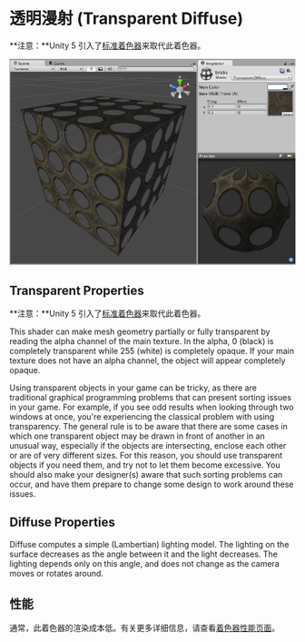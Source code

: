 透明漫射 (Transparent Diffuse)
===================

**注意：**Unity 5 引入了[标准着色器](shader-StandardShader.html)来取代此着色器。

![](../uploads/Shaders/Shader-TransDiffuse.png) 

Transparent Properties
----------------------

**注意：**Unity 5 引入了[标准着色器](shader-StandardShader.html)来取代此着色器。

This shader can make mesh geometry partially or fully transparent by reading the alpha channel of the main texture. In the alpha, 0 (black) is completely transparent while 255 (white) is completely opaque. If your main texture does not have an alpha channel, the object will appear completely opaque.

Using transparent objects in your game can be tricky, as there are traditional graphical programming problems that can present sorting issues in your game. For example, if you see odd results when looking through two windows at once, you're experiencing the classical problem with using transparency. The general rule is to be aware that there are some cases in which one transparent object may be drawn in front of another in an unusual way, especially if the objects are intersecting, enclose each other or are of very different sizes. For this reason, you should use transparent objects if you need them, and try not to let them become excessive. You should also make your designer(s) aware that such sorting problems can occur, and have them prepare to change some design to work around these issues.
 

Diffuse Properties
------------------


Diffuse computes a simple (Lambertian) lighting model. The lighting on the surface decreases as the angle between it and the light decreases. The lighting depends only on this angle, and does not change as the camera moves or rotates around.
 

性能
-----------


通常，此着色器的渲染成本低。有关更多详细信息，请查看[着色器性能页面](shader-Performance.html)。
